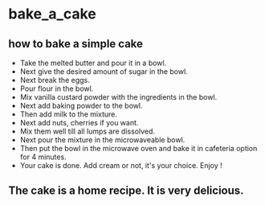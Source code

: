 # bake_a_cake
## how to bake a simple cake
 * Take the melted butter and pour it in a bowl.
 * Next give the desired amount of sugar in the bowl.
 * Next break the eggs.
 * Pour flour in the bowl.
 * Mix vanilla custard powder with the ingredients in the bowl.
 * Next add baking powder to the bowl.
 * Then add milk to the mixture.
 * Next add nuts, cherries if you want.
 * Mix them well till all lumps are dissolved.
 * Next pour the mixture in the microwaveable bowl.
 * Then put the bowl in the microwave oven and bake it in cafeteria option for 4 minutes.
 * Your cake is done. Add cream or not, it's your choice. Enjoy !
 ## The cake is a home recipe. It is very delicious.
